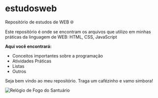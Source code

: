 # estudosweb
Repositório de estudos de WEB :globe_with_meridians:

Este repositório é onde se encontram os arquivos que utilizo em minhas práticas da linguagem de WEB: HTML, CSS, JavaScript

**Aqui você encontrará:**

<ul>
<li>Conceitos importantes sobre a programação</li>
<li>Atividades Práticas</li>
<li>Listas</li>
<li>Outros</li>
</ul>

Seja bem vindo ao meu repositório. Traga um cafézinho e vamo simbora!

![Relógio de Fogo do Santuário](https://3.bp.blogspot.com/-sy8rZ3lfjjw/V_CecMihD9I/AAAAAAAALLA/WVjWlzobvRo0PUTkH6KLJidlyv1R86ikgCLcB/s1600/Capa%2BPostagem%2BSaint%2BSeiya%2BAlfa%2B-%2B2315645.jpg)
